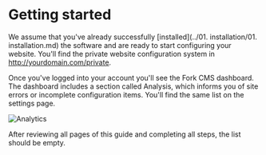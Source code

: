 # Getting started

We assume that you've already successfully [installed](../01. installation/01. installation.md) the software and are ready to start configuring your website. You'll find the private website configuration system in http://yourdomain.com/private.

Once you've logged into your account you'll see the Fork CMS dashboard. The dashboard includes a section called Analysis, which informs you of site errors or incomplete configuration items. You'll find the same list on the settings page.

![Analytics](https://github.com/forkcms/documentation/raw/master/02.%20getting%20started/assets/analyses.png)

After reviewing all pages of this guide and completing all steps, the list should be empty.
